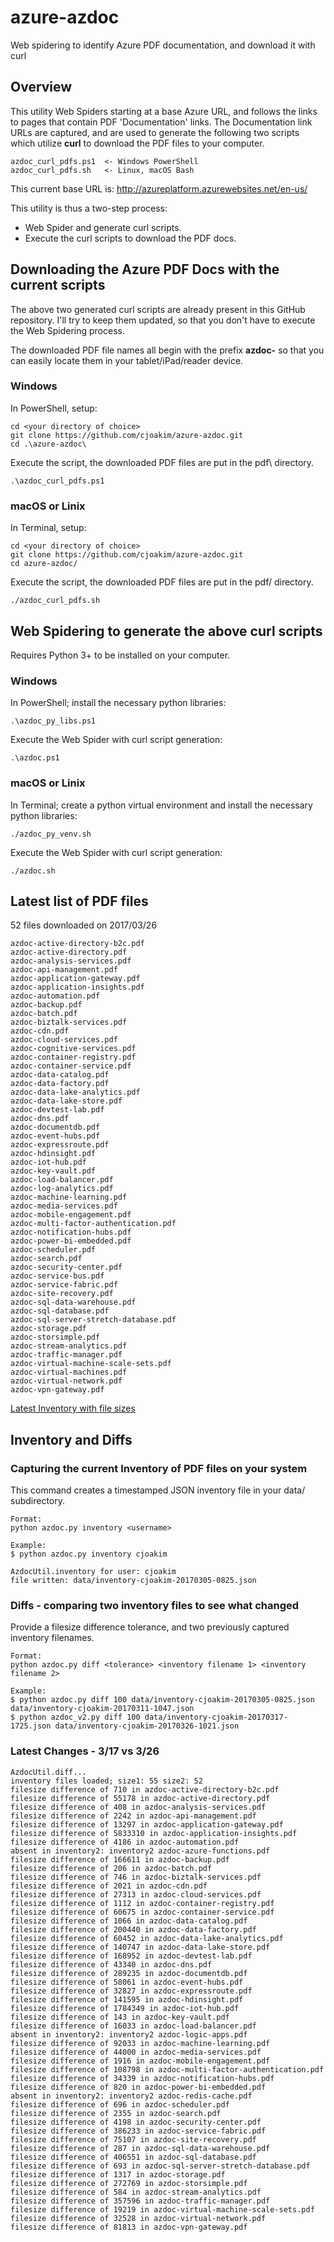# azure-azdoc

Web spidering to identify Azure PDF documentation, and download it with curl

## Overview

This utility Web Spiders starting at a base Azure URL, and follows the links to
pages that contain PDF 'Documentation' links.  The Documentation link URLs are
captured, and are used to generate the following two scripts which utilize **curl**
to download the PDF files to your computer.
```
azdoc_curl_pdfs.ps1  <- Windows PowerShell
azdoc_curl_pdfs.sh   <- Linux, macOS Bash
```

This current base URL is: 
http://azureplatform.azurewebsites.net/en-us/

This utility is thus a two-step process:
- Web Spider and generate curl scripts.
- Execute the curl scripts to download the PDF docs.


## Downloading the Azure PDF Docs with the current scripts

The above two generated curl scripts are already present in this GitHub repository.
I'll try to keep them updated, so that you don't have to execute the Web Spidering
process.

The downloaded PDF file names all begin with the prefix **azdoc-** so that you can
easily locate them in your tablet/iPad/reader device.

### Windows

In PowerShell, setup:
```
cd <your directory of choice>
git clone https://github.com/cjoakim/azure-azdoc.git
cd .\azure-azdoc\
```

Execute the script, the downloaded PDF files are put in the pdf\ directory.
```
.\azdoc_curl_pdfs.ps1
```

### macOS or Linix

In Terminal, setup:
```
cd <your directory of choice>
git clone https://github.com/cjoakim/azure-azdoc.git
cd azure-azdoc/
```

Execute the script, the downloaded PDF files are put in the pdf/ directory.
```
./azdoc_curl_pdfs.sh
```

## Web Spidering to generate the above curl scripts

Requires Python 3+ to be installed on your computer.

### Windows

In PowerShell; install the necessary python libraries:
```
.\azdoc_py_libs.ps1
```

Execute the Web Spider with curl script generation:
```
.\azdoc.ps1
```

### macOS or Linix

In Terminal; create a python virtual environment and install the necessary python libraries:
```
./azdoc_py_venv.sh
```

Execute the Web Spider with curl script generation:
```
./azdoc.sh
```

## Latest list of PDF files

52 files downloaded on 2017/03/26
```
azdoc-active-directory-b2c.pdf
azdoc-active-directory.pdf
azdoc-analysis-services.pdf
azdoc-api-management.pdf
azdoc-application-gateway.pdf
azdoc-application-insights.pdf
azdoc-automation.pdf
azdoc-backup.pdf
azdoc-batch.pdf
azdoc-biztalk-services.pdf
azdoc-cdn.pdf
azdoc-cloud-services.pdf
azdoc-cognitive-services.pdf
azdoc-container-registry.pdf
azdoc-container-service.pdf
azdoc-data-catalog.pdf
azdoc-data-factory.pdf
azdoc-data-lake-analytics.pdf
azdoc-data-lake-store.pdf
azdoc-devtest-lab.pdf
azdoc-dns.pdf
azdoc-documentdb.pdf
azdoc-event-hubs.pdf
azdoc-expressroute.pdf
azdoc-hdinsight.pdf
azdoc-iot-hub.pdf
azdoc-key-vault.pdf
azdoc-load-balancer.pdf
azdoc-log-analytics.pdf
azdoc-machine-learning.pdf
azdoc-media-services.pdf
azdoc-mobile-engagement.pdf
azdoc-multi-factor-authentication.pdf
azdoc-notification-hubs.pdf
azdoc-power-bi-embedded.pdf
azdoc-scheduler.pdf
azdoc-search.pdf
azdoc-security-center.pdf
azdoc-service-bus.pdf
azdoc-service-fabric.pdf
azdoc-site-recovery.pdf
azdoc-sql-data-warehouse.pdf
azdoc-sql-database.pdf
azdoc-sql-server-stretch-database.pdf
azdoc-storage.pdf
azdoc-storsimple.pdf
azdoc-stream-analytics.pdf
azdoc-traffic-manager.pdf
azdoc-virtual-machine-scale-sets.pdf
azdoc-virtual-machines.pdf
azdoc-virtual-network.pdf
azdoc-vpn-gateway.pdf
```

[Latest Inventory with file sizes](data/inventory-cjoakim-20170305-0825.json)

## Inventory and Diffs

### Capturing the current Inventory of PDF files on your system

This command creates a timestamped JSON inventory file in your data/ subdirectory.
```
Format:
python azdoc.py inventory <username>

Example:
$ python azdoc.py inventory cjoakim

AzdocUtil.inventory for user: cjoakim
file written: data/inventory-cjoakim-20170305-0825.json
```

### Diffs - comparing two inventory files to see what changed

Provide a filesize difference tolerance, and two previously captured inventory filenames.

```
Format:
python azdoc.py diff <tolerance> <inventory filename 1> <inventory filename 2>

Example:
$ python azdoc.py diff 100 data/inventory-cjoakim-20170305-0825.json data/inventory-cjoakim-20170311-1047.json
$ python azdoc_v2.py diff 100 data/inventory-cjoakim-20170317-1725.json data/inventory-cjoakim-20170326-1021.json
```

### Latest Changes - 3/17 vs 3/26

```
AzdocUtil.diff...
inventory files loaded; size1: 55 size2: 52
filesize difference of 710 in azdoc-active-directory-b2c.pdf
filesize difference of 55178 in azdoc-active-directory.pdf
filesize difference of 408 in azdoc-analysis-services.pdf
filesize difference of 2242 in azdoc-api-management.pdf
filesize difference of 13297 in azdoc-application-gateway.pdf
filesize difference of 5833310 in azdoc-application-insights.pdf
filesize difference of 4186 in azdoc-automation.pdf
absent in inventory2: inventory2 azdoc-azure-functions.pdf
filesize difference of 166611 in azdoc-backup.pdf
filesize difference of 206 in azdoc-batch.pdf
filesize difference of 746 in azdoc-biztalk-services.pdf
filesize difference of 2021 in azdoc-cdn.pdf
filesize difference of 27313 in azdoc-cloud-services.pdf
filesize difference of 1112 in azdoc-container-registry.pdf
filesize difference of 60675 in azdoc-container-service.pdf
filesize difference of 1066 in azdoc-data-catalog.pdf
filesize difference of 200440 in azdoc-data-factory.pdf
filesize difference of 60452 in azdoc-data-lake-analytics.pdf
filesize difference of 140747 in azdoc-data-lake-store.pdf
filesize difference of 168952 in azdoc-devtest-lab.pdf
filesize difference of 43340 in azdoc-dns.pdf
filesize difference of 289235 in azdoc-documentdb.pdf
filesize difference of 58061 in azdoc-event-hubs.pdf
filesize difference of 32827 in azdoc-expressroute.pdf
filesize difference of 141595 in azdoc-hdinsight.pdf
filesize difference of 1784349 in azdoc-iot-hub.pdf
filesize difference of 143 in azdoc-key-vault.pdf
filesize difference of 16033 in azdoc-load-balancer.pdf
absent in inventory2: inventory2 azdoc-logic-apps.pdf
filesize difference of 92033 in azdoc-machine-learning.pdf
filesize difference of 44000 in azdoc-media-services.pdf
filesize difference of 1916 in azdoc-mobile-engagement.pdf
filesize difference of 108798 in azdoc-multi-factor-authentication.pdf
filesize difference of 34339 in azdoc-notification-hubs.pdf
filesize difference of 820 in azdoc-power-bi-embedded.pdf
absent in inventory2: inventory2 azdoc-redis-cache.pdf
filesize difference of 696 in azdoc-scheduler.pdf
filesize difference of 2355 in azdoc-search.pdf
filesize difference of 4198 in azdoc-security-center.pdf
filesize difference of 386233 in azdoc-service-fabric.pdf
filesize difference of 75107 in azdoc-site-recovery.pdf
filesize difference of 287 in azdoc-sql-data-warehouse.pdf
filesize difference of 406551 in azdoc-sql-database.pdf
filesize difference of 693 in azdoc-sql-server-stretch-database.pdf
filesize difference of 1317 in azdoc-storage.pdf
filesize difference of 272769 in azdoc-storsimple.pdf
filesize difference of 584 in azdoc-stream-analytics.pdf
filesize difference of 357596 in azdoc-traffic-manager.pdf
filesize difference of 19219 in azdoc-virtual-machine-scale-sets.pdf
filesize difference of 32528 in azdoc-virtual-network.pdf
filesize difference of 81813 in azdoc-vpn-gateway.pdf
```
